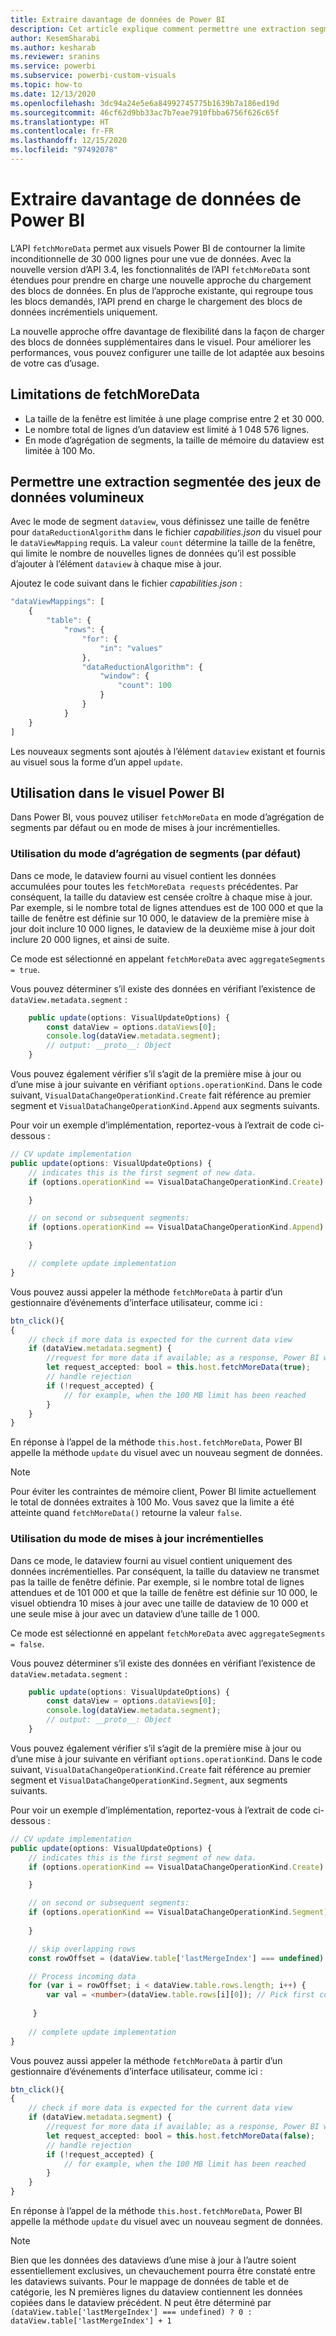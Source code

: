 ```yaml
---
title: Extraire davantage de données de Power BI
description: Cet article explique comment permettre une extraction segmentée des jeux de données volumineux pour les visuels Power BI.
author: KesemSharabi
ms.author: kesharab
ms.reviewer: sranins
ms.service: powerbi
ms.subservice: powerbi-custom-visuals
ms.topic: how-to
ms.date: 12/13/2020
ms.openlocfilehash: 3dc94a24e5e6a84992745775b1639b7a186ed19d
ms.sourcegitcommit: 46cf62d9bb33ac7b7eae7910fbba6756f626c65f
ms.translationtype: HT
ms.contentlocale: fr-FR
ms.lasthandoff: 12/15/2020
ms.locfileid: "97492078"
---
```

# <a name="fetch-more-data-from-power-bi"></a>Extraire davantage de données de Power BI

L’API `fetchMoreData` permet aux visuels Power BI de contourner la limite inconditionnelle de 30 000 lignes pour une vue de données. Avec la nouvelle version d’API 3.4, les fonctionnalités de l’API `fetchMoreData` sont étendues pour prendre en charge une nouvelle approche du chargement des blocs de données. En plus de l’approche existante, qui regroupe tous les blocs demandés, l’API prend en charge le chargement des blocs de données incrémentiels uniquement.

La nouvelle approche offre davantage de flexibilité dans la façon de charger des blocs de données supplémentaires dans le visuel. Pour améliorer les performances, vous pouvez configurer une taille de lot adaptée aux besoins de votre cas d’usage.

## <a name="limitations-of-fetchmoredata"></a>Limitations de fetchMoreData

* La taille de la fenêtre est limitée à une plage comprise entre 2 et 30 000.
* Le nombre total de lignes d’un dataview est limité à 1 048 576 lignes.
* En mode d’agrégation de segments, la taille de mémoire du dataview est limitée à 100 Mo.

## <a name="enable-a-segmented-fetch-of-large-datasets"></a>Permettre une extraction segmentée des jeux de données volumineux

Avec le mode de segment `dataview`, vous définissez une taille de fenêtre pour `dataReductionAlgorithm` dans le fichier *capabilities.json* du visuel pour le `dataViewMapping` requis. La valeur `count` détermine la taille de la fenêtre, qui limite le nombre de nouvelles lignes de données qu’il est possible d’ajouter à l’élément `dataview` à chaque mise à jour.

Ajoutez le code suivant dans le fichier *capabilities.json* :

```typescript
"dataViewMappings": [
    {
        "table": {
            "rows": {
                "for": {
                    "in": "values"
                },
                "dataReductionAlgorithm": {
                    "window": {
                        "count": 100
                    }
                }
            }
    }
]
```

Les nouveaux segments sont ajoutés à l’élément `dataview` existant et fournis au visuel sous la forme d’un appel `update`.

## <a name="usage-in-the-power-bi-visual"></a>Utilisation dans le visuel Power BI

Dans Power BI, vous pouvez utiliser `fetchMoreData` en mode d’agrégation de segments par défaut ou en mode de mises à jour incrémentielles. 

### <a name="using-segments-aggregation-mode-default"></a>Utilisation du mode d’agrégation de segments (par défaut)

Dans ce mode, le dataview fourni au visuel contient les données accumulées pour toutes les `fetchMoreData requests` précédentes. Par conséquent, la taille du dataview est censée croître à chaque mise à jour. Par exemple, si le nombre total de lignes attendues est de 100 000 et que la taille de fenêtre est définie sur 10 000, le dataview de la première mise à jour doit inclure 10 000 lignes, le dataview de la deuxième mise à jour doit inclure 20 000 lignes, et ainsi de suite.

Ce mode est sélectionné en appelant `fetchMoreData` avec `aggregateSegments = true`.

Vous pouvez déterminer s’il existe des données en vérifiant l’existence de `dataView.metadata.segment` :

```typescript
    public update(options: VisualUpdateOptions) {
        const dataView = options.dataViews[0];
        console.log(dataView.metadata.segment);
        // output: __proto__: Object
    }
```

Vous pouvez également vérifier s’il s’agit de la première mise à jour ou d’une mise à jour suivante en vérifiant `options.operationKind`. Dans le code suivant, `VisualDataChangeOperationKind.Create` fait référence au premier segment et `VisualDataChangeOperationKind.Append` aux segments suivants.

Pour voir un exemple d’implémentation, reportez-vous à l’extrait de code ci-dessous :

```typescript
// CV update implementation
public update(options: VisualUpdateOptions) {
    // indicates this is the first segment of new data.
    if (options.operationKind == VisualDataChangeOperationKind.Create) {

    }

    // on second or subsequent segments:
    if (options.operationKind == VisualDataChangeOperationKind.Append) {

    }

    // complete update implementation
}
```

Vous pouvez aussi appeler la méthode `fetchMoreData` à partir d’un gestionnaire d’événements d’interface utilisateur, comme ici :

```typescript
btn_click(){
{
    // check if more data is expected for the current data view
    if (dataView.metadata.segment) {
        //request for more data if available; as a response, Power BI will call update method
        let request_accepted: bool = this.host.fetchMoreData(true);
        // handle rejection
        if (!request_accepted) {
            // for example, when the 100 MB limit has been reached
        }
    }
}
```

En réponse à l’appel de la méthode `this.host.fetchMoreData`, Power BI appelle la méthode `update` du visuel avec un nouveau segment de données.

> [!NOTE]
> Pour éviter les contraintes de mémoire client, Power BI limite actuellement le total de données extraites à 100 Mo. Vous savez que la limite a été atteinte quand `fetchMoreData()` retourne la valeur `false`.

### <a name="using-incremental-updates-mode"></a>Utilisation du mode de mises à jour incrémentielles

Dans ce mode, le dataview fourni au visuel contient uniquement des données incrémentielles. Par conséquent, la taille du dataview ne transmet pas la taille de fenêtre définie. Par exemple, si le nombre total de lignes attendues et de 101 000 et que la taille de fenêtre est définie sur 10 000, le visuel obtiendra 10 mises à jour avec une taille de dataview de 10 000 et une seule mise à jour avec un dataview d’une taille de 1 000.

Ce mode est sélectionné en appelant `fetchMoreData` avec `aggregateSegments = false`.

Vous pouvez déterminer s’il existe des données en vérifiant l’existence de `dataView.metadata.segment` :

```typescript
    public update(options: VisualUpdateOptions) {
        const dataView = options.dataViews[0];
        console.log(dataView.metadata.segment);
        // output: __proto__: Object
    }
```

Vous pouvez également vérifier s’il s’agit de la première mise à jour ou d’une mise à jour suivante en vérifiant `options.operationKind`. Dans le code suivant, `VisualDataChangeOperationKind.Create` fait référence au premier segment et `VisualDataChangeOperationKind.Segment`, aux segments suivants.

Pour voir un exemple d’implémentation, reportez-vous à l’extrait de code ci-dessous :

```typescript
// CV update implementation
public update(options: VisualUpdateOptions) {
    // indicates this is the first segment of new data.
    if (options.operationKind == VisualDataChangeOperationKind.Create) {

    }

    // on second or subsequent segments:
    if (options.operationKind == VisualDataChangeOperationKind.Segment) {
        
    }

    // skip overlapping rows 
    const rowOffset = (dataView.table['lastMergeIndex'] === undefined) ? 0 : dataView.table['lastMergeIndex'] + 1;

    // Process incoming data
    for (var i = rowOffset; i < dataView.table.rows.length; i++) {
        var val = <number>(dataView.table.rows[i][0]); // Pick first column               
            
     }
     
    // complete update implementation
}
```

Vous pouvez aussi appeler la méthode `fetchMoreData` à partir d’un gestionnaire d’événements d’interface utilisateur, comme ici :

```typescript
btn_click(){
{
    // check if more data is expected for the current data view
    if (dataView.metadata.segment) {
        //request for more data if available; as a response, Power BI will call update method
        let request_accepted: bool = this.host.fetchMoreData(false);
        // handle rejection
        if (!request_accepted) {
            // for example, when the 100 MB limit has been reached
        }
    }
}
```

En réponse à l’appel de la méthode `this.host.fetchMoreData`, Power BI appelle la méthode `update` du visuel avec un nouveau segment de données.

> [!NOTE]
> Bien que les données des dataviews d’une mise à jour à l’autre soient essentiellement exclusives, un chevauchement pourra être constaté entre les dataviews suivants.
> Pour le mappage de données de table et de catégorie, les N premières lignes du dataview contiennent les données copiées dans le dataview précédent.
> N peut être déterminé par `(dataView.table['lastMergeIndex'] === undefined) ? 0 : dataView.table['lastMergeIndex'] + 1`